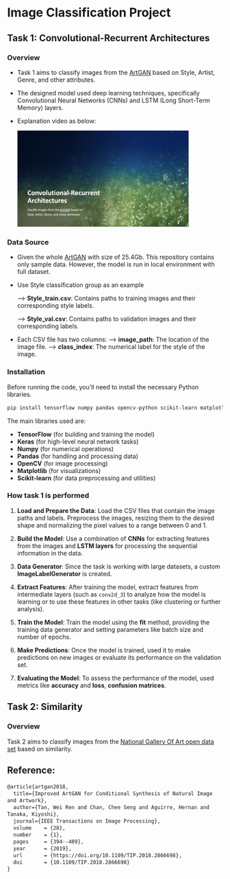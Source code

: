 # Image Classification Project

## Task 1: Convolutional-Recurrent Architectures

### Overview

- Task 1 aims to classify images from the [ArtGAN](https://github.com/cs-chan/ArtGAN/blob/master/WikiArt%20Dataset/README.md) based on Style, Artist, Genre, and other attributes.

- The designed model used deep learning techniques, specifically Convolutional Neural Networks (CNNs) and LSTM (Long Short-Term Memory) layers.
- Explanation video as below:

  [<img src="Screenshot.png" width="400" />](https://youtu.be/V0PKSvwiHs4)

### Data Source

- Given the whole [ArtGAN](https://github.com/cs-chan/ArtGAN/blob/master/WikiArt%20Dataset/README.md) with size of 25.4Gb. This repository contains only sample data. However, the model is run in local environment with full dataset.

- Use Style classification group as an example

  --> **Style_train.csv**: Contains paths to training images and their corresponding style labels.

  --> **Style_val.csv**: Contains paths to validation images and their corresponding labels.

- Each CSV file has two columns:
  --> **image_path**: The location of the image file.
  --> **class_index**: The numerical label for the style of the image.

### Installation

Before running the code, you'll need to install the necessary Python libraries.

```bash
pip install tensorflow numpy pandas opencv-python scikit-learn matplotlib
```

The main libraries used are:

- **TensorFlow** (for building and training the model)
- **Keras** (for high-level neural network tasks)
- **Numpy** (for numerical operations)
- **Pandas** (for handling and processing data)
- **OpenCV** (for image processing)
- **Matplotlib** (for visualizations)
- **Scikit-learn** (for data preprocessing and utilities)

### How task 1 is performed

1. **Load and Prepare the Data**: Load the CSV files that contain the image paths and labels. Preprocess the images, resizing them to the desired shape and normalizing the pixel values to a range between 0 and 1.

2. **Build the Model**: Use a combination of **CNNs** for extracting features from the images and **LSTM layers** for processing the sequential information in the data.

3. **Data Generator**: Since the task is working with large datasets, a custom **ImageLabelGenerator** is created.

4. **Extract Features**: After training the model, extract features from intermediate layers (such as `conv2d_3`) to analyze how the model is learning or to use these features in other tasks (like clustering or further analysis).

5. **Train the Model**: Train the model using the **fit** method, providing the training data generator and setting parameters like batch size and number of epochs.

6. **Make Predictions**: Once the model is trained, used it to make predictions on new images or evaluate its performance on the validation set.

7. **Evaluating the Model**: To assess the performance of the model, used metrics like **accuracy** and **loss**, **confusion matrices**.

## Task 2: Similarity

### Overview

Task 2 aims to classify images from the [National Gallery Of Art open data set](https://github.com/NationalGalleryOfArt/opendata) based on similarity.

## Reference:

```
@article{artgan2018,
  title={Improved ArtGAN for Conditional Synthesis of Natural Image and Artwork},
  author={Tan, Wei Ren and Chan, Chee Seng and Aguirre, Hernan and Tanaka, Kiyoshi},
  journal={IEEE Transactions on Image Processing},
  volume    = {28},
  number    = {1},
  pages     = {394--409},
  year      = {2019},
  url       = {https://doi.org/10.1109/TIP.2018.2866698},
  doi       = {10.1109/TIP.2018.2866698}
}
```
